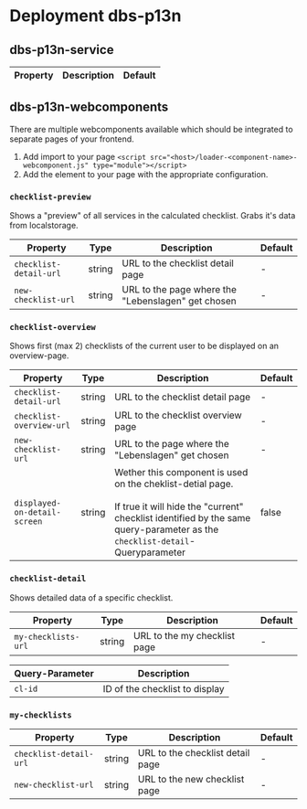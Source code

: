 # Deployment dbs-p13n

## dbs-p13n-service

| Property | Description | Default |
| -------- | ----------- | ------- |

## dbs-p13n-webcomponents

There are multiple webcomponents available which should be integrated to separate pages of your frontend.

1. Add import to your page `<script src="<host>/loader-<component-name>-webcomponent.js" type="module"></script>`
2. Add the element to your page with the appropriate configuration.

### `checklist-preview`

Shows a "preview" of all services in the calculated checklist. Grabs it's data from localstorage.

| Property               | Type   | Description                                        | Default |
| ---------------------- | ------ | -------------------------------------------------- | ------- |
| `checklist-detail-url` | string | URL to the checklist detail page                   | -       |
| `new-checklist-url`    | string | URL to the page where the "Lebenslagen" get chosen | -       |

### `checklist-overview`

Shows first (max 2) checklists of the current user to be displayed on an overview-page.

| Property                     | Type   | Description                                                                                                                                                                                        | Default |
| ---------------------------- | ------ | -------------------------------------------------------------------------------------------------------------------------------------------------------------------------------------------------- | ------- |
| `checklist-detail-url`       | string | URL to the checklist detail page                                                                                                                                                                   | -       |
| `checklist-overview-url`     | string | URL to the checklist overview page                                                                                                                                                                 | -       |
| `new-checklist-url`          | string | URL to the page where the "Lebenslagen" get chosen                                                                                                                                                 | -       |
| `displayed-on-detail-screen` | string | Wether this component is used on the cheklist-detial page. <br/> <br/>If true it will hide the "current" checklist identified by the same query-parameter as the `checklist-detail`-Queryparameter | false   |

### `checklist-detail`

Shows detailed data of a specific checklist.

| Property            | Type   | Description                  | Default |
| ------------------- | ------ | ---------------------------- | ------- |
| `my-checklists-url` | string | URL to the my checklist page | -       |

| Query-Parameter | Description                    |
| --------------- | ------------------------------ |
| `cl-id`         | ID of the checklist to display |

### `my-checklists`

| Property               | Type   | Description                      | Default |
| ---------------------- | ------ | -------------------------------- | ------- |
| `checklist-detail-url` | string | URL to the checklist detail page | -       |
| `new-checklist-url`    | string | URL to the new checklist page    | -       |
